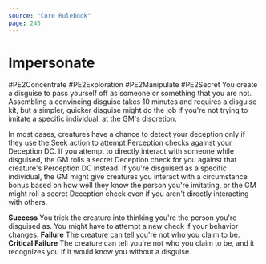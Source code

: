 ```yaml
---
source: "Core Rulebook"
page: 245
---
```

# Impersonate
#PE2Concentrate #PE2Exploration #PE2Manipulate #PE2Secret 
You create a disguise to pass yourself off as someone or something that you are not. Assembling a convincing disguise takes 10 minutes and requires a disguise kit, but a simpler, quicker disguise might do the job if you're not trying to imitate a specific individual, at the GM's discretion.

In most cases, creatures have a chance to detect your deception only if they use the Seek action to attempt Perception checks against your Deception DC. If you attempt to directly interact with someone while disguised, the GM rolls a secret Deception check for you against that creature's Perception DC instead. If you're disguised as a specific individual, the GM might give creatures you interact with a circumstance bonus based on how well they know the person you're imitating, or the GM might roll a secret Deception check even if you aren't directly interacting with others.

**Success** You trick the creature into thinking you're the person you're disguised as. You might have to attempt a new check if your behavior changes.
**Failure** The creature can tell you're not who you claim to be.
**Critical Failure** The creature can tell you're not who you claim to be, and it recognizes you if it would know you without a disguise.

